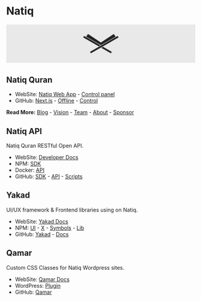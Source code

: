# Natiq

![Natiq logo on header](/profile/header.png "Natiq")

## Natiq Quran

- WebSite: [Natiq Web App](https://natiq.net) - [Control panel](https://control.natiq.net)
- GitHub: [Next.js](https://github.com/NatiqQuran/nq-next) - [Offline](https://github.com/NatiqQuran/nq-offline) - [Control](https://github.com/NatiqQuran/nq-control)

**Read More:** [Blog](https://blog.natiq.net) - [Vision](https://blog.natiq.net/vision) - [Team](https://blog.natiq.net/team) - [About](https://blog.natiq.net/about) - [Sponsor](https://blog.natiq.net/sponsor)

## Natiq API
Natiq Quran RESTful Open API.

- WebSite: [Developer Docs](https://developer.natiq.net)
- NPM: [SDK](https://www.npmjs.com/package/@ntq/sdk)
- Docker: [API](https://hub.docker.com/natiqquran/nq-api)
- GitHub: [SDK](https://github.com/NatiqQuran/nq-sdk) - [API](https://github.com/NatiqQuran/nq-api) - [Scripts](https://github.com/NatiqQuran/nq-scripts)

## Yakad
UI/UX framework & Frontend libraries using on Natiq.

- WebSite: [Yakad Docs](https://yakad.natiq.net)
- NPM: [UI](https://www.npmjs.com/package/@yakad/ui) - [X](https://www.npmjs.com/package/@yakad/x) - [Symbols](https://www.npmjs.com/package/@yakad/symbols) - [Lib](https://www.npmjs.com/package/@yakad/lib)
- GitHub: [Yakad](https://github.com/NatiqQuran/yakad) - [Docs](https://github.com/NatiqQuran/yakad-docs)

## Qamar
Custom CSS Classes for Natiq Wordpress sites.

- WebSite: [Qamar Docs](https://qamar.natiq.net)
- WordPress: [Plugin](https://wordpress.org/plugins/qamar)
- GitHub: [Qamar](https://github.com/NatiqQuran/qamar)
